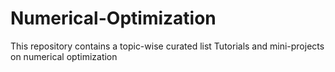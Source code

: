 # Numerical-Optimization
This repository contains a topic-wise curated list Tutorials and mini-projects on numerical optimization  
